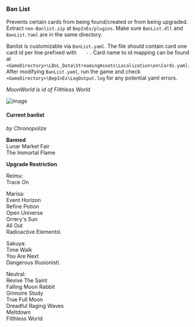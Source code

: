 ### Ban List

Prevents certain cards from being found/created or from being upgraded. Extract `neo-Banlist.zip` at `BepInEx/plugins`. Make sure `BanList.dll` and `BanList.Yaml` are in the same directory.

Banlist is customizable via `BanList.yaml`. The file should contain card one card id per line prefixed with `    - ` . Card name to id mapping can be found at `<GameDirectory>\LBoL_Data\StreamingAssets\Localization\en\Cards.yaml`. After modifying `BanList.yaml`, run the game and check `<GameDirectory>\BepInEx\LogOutput.log` for any potential yaml errors.

_MoonWorld is id of Filthless World_

![image](https://user-images.githubusercontent.com/89428565/233810989-62b14932-80e4-488b-a682-9d75adbaef54.png)

#### Current banlist
_by Chronopolize_

__Banned__ \
Lunar Market Fair \
The Immortal Flame

__Upgrade Restriction__

Reimu: \
Trace On

Marisa:\
Event Horizon\
Refine Potion\
Open Universe\
Orrery's Sun\
All Out\
Radioactive Elements\

Sakuya:\
Time Walk\
You Are Next\
Dangerous Illusionist\

Neutral:\
Revive The Saint\
Falling Moon Rabbit\
Grimoire Study\
True Full Moon\
Dreadful Raging Waves\
Meltdown\
Filthless World
